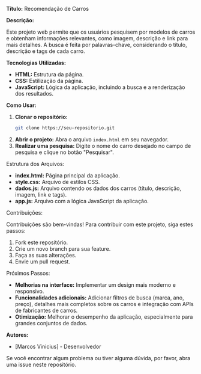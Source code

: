**Título:** Recomendação de Carros

**Descrição:**

Este projeto web permite que os usuários pesquisem por modelos de carros e obtenham informações relevantes, como imagem, descrição e link para mais detalhes. A busca é feita por palavras-chave, considerando o título, descrição e tags de cada carro.

**Tecnologias Utilizadas:**

* **HTML:** Estrutura da página.
* **CSS:** Estilização da página.
* **JavaScript:** Lógica da aplicação, incluindo a busca e a renderização dos resultados.

**Como Usar:**

1. **Clonar o repositório:**
   ```bash
   git clone https://seu-repositorio.git
   ```
2. **Abrir o projeto:**
   Abra o arquivo `index.html` em seu navegador.
3. **Realizar uma pesquisa:**
   Digite o nome do carro desejado no campo de pesquisa e clique no botão "Pesquisar".

Estrutura dos Arquivos:

* **index.html:** Página principal da aplicação.
* **style.css:** Arquivo de estilos CSS.
* **dados.js:** Arquivo contendo os dados dos carros (título, descrição, imagem, link e tags).
* **app.js:** Arquivo com a lógica JavaScript da aplicação.

Contribuições:

Contribuições são bem-vindas! Para contribuir com este projeto, siga estes passos:

1. Fork este repositório.
2. Crie um novo branch para sua feature.
3. Faça as suas alterações.
4. Envie um pull request.

Próximos Passos:

* **Melhorias na interface:** Implementar um design mais moderno e responsivo.
* **Funcionalidades adicionais:** Adicionar filtros de busca (marca, ano, preço), detalhes mais completos sobre os carros e integração com APIs de fabricantes de carros.
* **Otimização:** Melhorar o desempenho da aplicação, especialmente para grandes conjuntos de dados.

**Autores:**

* [Marcos Vinicius] - Desenvolvedor

Se você encontrar algum problema ou tiver alguma dúvida, por favor, abra uma issue neste repositório.
